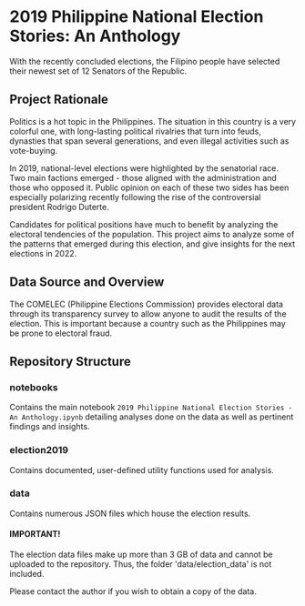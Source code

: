 # 2019 Philippine National Election Stories: An Anthology

With the recently concluded elections, the Filipino people have selected their newest set of 12 Senators of the Republic.

## Project Rationale

Politics is a hot topic in the Philippines. The situation in this country is a very colorful one, with long-lasting political rivalries that turn into feuds, dynasties that span several generations, and even illegal activities such as vote-buying.

In 2019, national-level elections were highlighted by the senatorial race. Two main factions emerged - those aligned with the administration and those who opposed it. Public opinion on each of these two sides has been especially polarizing recently following the rise of the controversial president Rodrigo Duterte. 

Candidates for political positions have much to benefit by analyzing the electoral tendencies of the population. This project aims to analyze some of the patterns that emerged during this election, and give insights for the next elections in 2022. 

## Data Source and Overview

The COMELEC (Philippine Elections Commission) provides electoral data through its transparency survey to allow anyone to audit the results of the election. This is important because a country such as the Philippines may be prone to electoral fraud.

## Repository Structure

### notebooks

Contains the main notebook `2019 Philippine National Election Stories - An Anthology.ipynb` detailing analyses done on the data as well as pertinent findings and insights.

### election2019

Contains documented, user-defined utility functions used for analysis.

### data

Contains numerous JSON files which house the election results.

#### IMPORTANT!

The election data files make up more than 3 GB of data and cannot be uploaded to the repository. Thus, the folder 'data/election_data' is not included.

Please contact the author if you wish to obtain a copy of the data.
